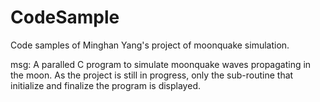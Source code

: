# CodeSample

Code samples of Minghan Yang's project of moonquake simulation.

msg: A paralled C program to simulate moonquake waves propagating in the moon.
As the project is still in progress, only the sub-routine that initialize and finalize the program is displayed.
